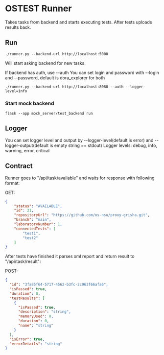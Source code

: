 # OSTEST Runner

Takes tasks from backend and starts executing tests.
After tests uploads results back.

## Run

```
./runner.py --backend-url http://localhost:5000
```

Will start asking backend for new tasks.

If backend has auth, use --auth
You can set login and password with --login and --password, default is dora_explorer for both

```
./runner.py --backend-url http://localhost:8080 --auth --logger-level=info
```

### Start mock backend

```
flask --app mock_server/test_backend run
```

## Logger

You can set logger level and output by --logger-level(default is error) and --logger-output(default is empty string == stdout)
Logger levels: debug, info, warning, error, critical


## Contract

Runner goes to "/api/task/available" and waits for response with following format:

GET:
```json
{
    "status": "AVAILABLE",
    "id": 21,
    "repositoryUrl": "https://github.com/os-nsu/proxy-grisha.git",
    "branch": "main",
    "laboratoryNumber": 1,
    "connectedTests": [
        "test1",
        "test2"
    ]
}
```

After tests have finished it parses xml report and return result to "/api/task/result":

POST:
```json
{
  "id": "3fa85f64-5717-4562-b3fc-2c963f66afa6",
  "isPassed": true,
  "duration": 0,
  "testResults": [
    {
      "isPassed": true,
      "description": "string",
      "memoryUsed": 0,
      "duration": 0,
      "name": "string"
    }
  ],
  "isError": true,
  "errorDetails": "string"
}
```